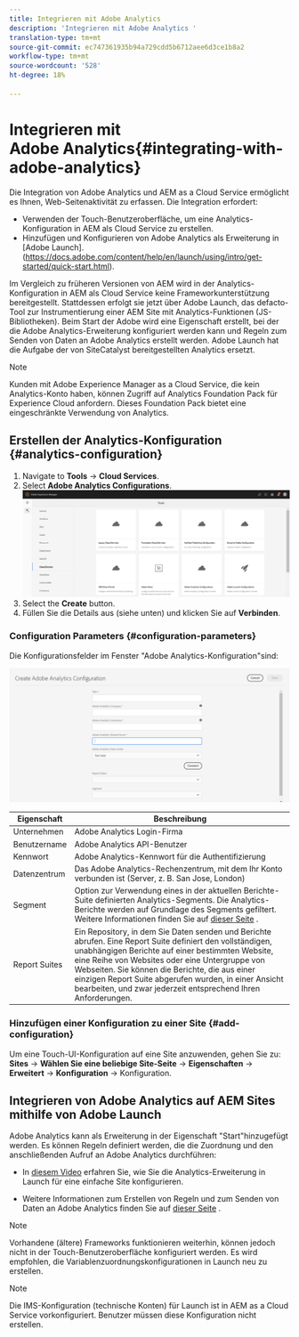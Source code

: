 ```yaml
---
title: Integrieren mit Adobe Analytics
description: 'Integrieren mit Adobe Analytics '
translation-type: tm+mt
source-git-commit: ec747361935b94a729cdd5b6712aee6d3ce1b8a2
workflow-type: tm+mt
source-wordcount: '528'
ht-degree: 18%

---
```



# Integrieren mit Adobe Analytics{#integrating-with-adobe-analytics}

Die Integration von Adobe Analytics und AEM as a Cloud Service ermöglicht es Ihnen, Web-Seitenaktivität zu erfassen. Die Integration erfordert:

* Verwenden der Touch-Benutzeroberfläche, um eine Analytics-Konfiguration in AEM als Cloud Service zu erstellen.
* Hinzufügen und Konfigurieren von Adobe Analytics als Erweiterung in [Adobe Launch].(https://docs.adobe.com/content/help/en/launch/using/intro/get-started/quick-start.html).

Im Vergleich zu früheren Versionen von AEM wird in der Analytics-Konfiguration in AEM als Cloud Service keine Frameworkunterstützung bereitgestellt. Stattdessen erfolgt sie jetzt über Adobe Launch, das defacto-Tool zur Instrumentierung einer AEM Site mit Analytics-Funktionen (JS-Bibliotheken). Beim Start der Adobe wird eine Eigenschaft erstellt, bei der die Adobe Analytics-Erweiterung konfiguriert werden kann und Regeln zum Senden von Daten an Adobe Analytics erstellt werden. Adobe Launch hat die Aufgabe der von SiteCatalyst bereitgestellten Analytics ersetzt.

>[!NOTE]
>
>Kunden mit Adobe Experience Manager as a Cloud Service, die kein Analytics-Konto haben, können Zugriff auf Analytics Foundation Pack für Experience Cloud anfordern. Dieses Foundation Pack bietet eine eingeschränkte Verwendung von Analytics.

## Erstellen der Analytics-Konfiguration {#analytics-configuration}

1. Navigate to **Tools** → **Cloud Services**.
2. Select **Adobe Analytics Configurations**.
   ![Analytics](assets/analytics_screen.png "WindowAnalytics-Fenster")
3. Select the **Create** button.
4. Füllen Sie die Details aus (siehe unten) und klicken Sie auf **Verbinden**.

### Configuration Parameters {#configuration-parameters}

Die Konfigurationsfelder im Fenster &quot;Adobe Analytics-Konfiguration&quot;sind:

![Konfigurationsparameter](assets/properties_field.png "Konfigurationsparameter")

| Eigenschaft | Beschreibung |
|---|---|
| Unternehmen | Adobe Analytics Login-Firma |
| Benutzername | Adobe Analytics API-Benutzer |
| Kennwort | Adobe Analytics-Kennwort für die Authentifizierung |
| Datenzentrum | Das Adobe Analytics-Rechenzentrum, mit dem Ihr Konto verbunden ist (Server, z. B. San Jose, London) |
| Segment | Option zur Verwendung eines in der aktuellen Berichte-Suite definierten Analytics-Segments. Die Analytics-Berichte werden auf Grundlage des Segments gefiltert. Weitere Informationen finden Sie auf [dieser Seite](https://docs.adobe.com/content/help/en/analytics/components/segmentation/seg-overview.html) . |
| Report Suites | Ein Repository, in dem Sie Daten senden und Berichte abrufen. Eine Report Suite definiert den vollständigen, unabhängigen Berichte auf einer bestimmten Website, eine Reihe von Websites oder eine Untergruppe von Webseiten. Sie können die Berichte, die aus einer einzigen Report Suite abgerufen wurden, in einer Ansicht bearbeiten, und zwar jederzeit entsprechend Ihren Anforderungen. |

### Hinzufügen einer Konfiguration zu einer Site {#add-configuration}

Um eine Touch-UI-Konfiguration auf eine Site anzuwenden, gehen Sie zu: **Sites** → **Wählen Sie eine beliebige Site-Seite** → **Eigenschaften** → **Erweitert** → **Konfiguration** → Konfiguration.

## Integrieren von Adobe Analytics auf AEM Sites mithilfe von Adobe Launch

Adobe Analytics kann als Erweiterung in der Eigenschaft &quot;Start&quot;hinzugefügt werden. Es können Regeln definiert werden, die die Zuordnung und den anschließenden Aufruf an Adobe Analytics durchführen:

* In [diesem Video](https://docs.adobe.com/content/help/en/analytics-learn/tutorials/implementation/via-adobe-launch/basic-configuration-of-the-analytics-launch-extension.html) erfahren Sie, wie Sie die Analytics-Erweiterung in Launch für eine einfache Site konfigurieren.

* Weitere Informationen zum Erstellen von Regeln und zum Senden von Daten an Adobe Analytics finden Sie auf [dieser Seite](https://docs.adobe.com/content/help/en/core-services-learn/implementing-in-websites-with-launch/implement-solutions/analytics.html) .

>[!NOTE]
>
>Vorhandene (ältere) Frameworks funktionieren weiterhin, können jedoch nicht in der Touch-Benutzeroberfläche konfiguriert werden. Es wird empfohlen, die Variablenzuordnungskonfigurationen in Launch neu zu erstellen.

>[!NOTE]
>
>Die IMS-Konfiguration (technische Konten) für Launch ist in AEM as a Cloud Service vorkonfiguriert. Benutzer müssen diese Konfiguration nicht erstellen.
